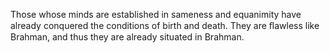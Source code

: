 Those whose minds are established in sameness and equanimity have already conquered the conditions of birth and death. They are ﬂawless like Brahman, and thus they are already situated in Brahman.
